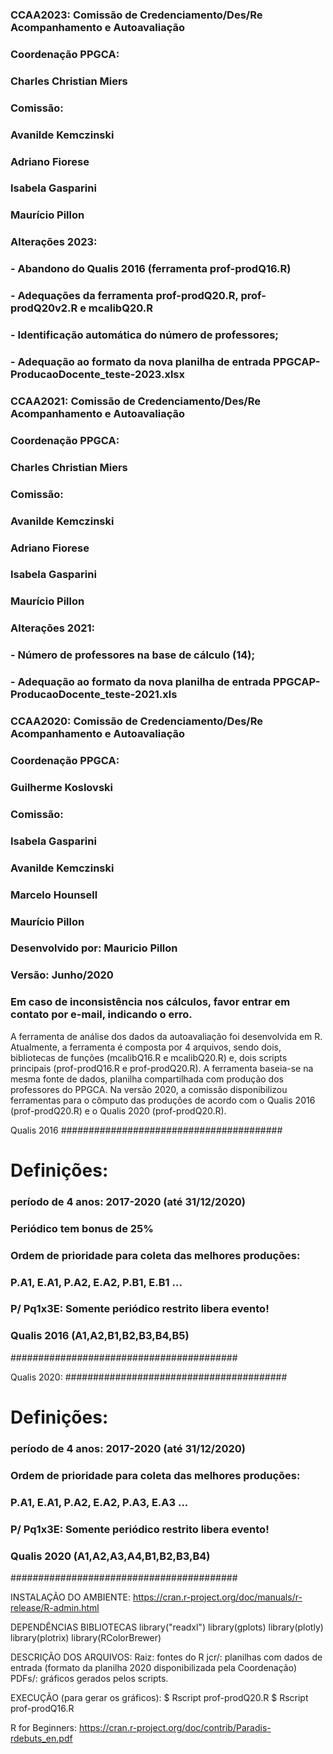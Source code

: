 ### CCAA2023: Comissão de Credenciamento/Des/Re Acompanhamento e Autoavaliação 
### Coordenação PPGCA:
###      Charles Christian Miers
### Comissão:
###      Avanilde Kemczinski
###      Adriano Fiorese
###      Isabela Gasparini
###      Maurício Pillon
###
### Alterações 2023:
###    - Abandono do Qualis 2016 (ferramenta prof-prodQ16.R)
###    - Adequações da ferramenta prof-prodQ20.R, prof-prodQ20v2.R e mcalibQ20.R
###    - Identificação automática do número de professores;
###    - Adequação ao formato da nova planilha de entrada PPGCAP-ProducaoDocente_teste-2023.xlsx


### CCAA2021: Comissão de Credenciamento/Des/Re Acompanhamento e Autoavaliação 
### Coordenação PPGCA:
###      Charles Christian Miers
### Comissão:
###      Avanilde Kemczinski
###      Adriano Fiorese
###      Isabela Gasparini
###      Maurício Pillon
###
### Alterações 2021:
###    - Número de professores na base de cálculo (14);
###    - Adequação ao formato da nova planilha de entrada PPGCAP-ProducaoDocente_teste-2021.xls


### CCAA2020: Comissão de Credenciamento/Des/Re Acompanhamento e Autoavaliação 
### Coordenação PPGCA:
###      Guilherme Koslovski
### Comissão:
###      Isabela Gasparini
###      Avanilde Kemczinski
###      Marcelo Hounsell
###      Maurício Pillon
###
### Desenvolvido por: Mauricio Pillon
### Versão: Junho/2020
### Em caso de inconsistência nos cálculos, favor entrar em contato por e-mail, indicando o erro.

A ferramenta de análise dos dados da autoavaliação foi desenvolvida em R. Atualmente, a ferramenta é composta por 4 arquivos, sendo dois, bibliotecas de funções (mcalibQ16.R e mcalibQ20.R) e, dois scripts principais (prof-prodQ16.R e prof-prodQ20.R). A ferramenta baseia-se na mesma fonte de dados, planilha compartilhada com produção dos professores do PPGCA. Na versão 2020, a comissão disponibilizou ferramentas para o cômputo das produções de acordo com o Qualis 2016 (prof-prodQ20.R) e o Qualis 2020 (prof-prodQ20.R).

Qualis 2016
########################################
# Definições:
### período de 4 anos: 2017-2020 (até 31/12/2020)
### Periódico tem bonus de 25%
### Ordem de prioridade para coleta das melhores produções:
   ### P.A1, E.A1, P.A2, E.A2, P.B1, E.B1 ...
### P/ Pq1x3E: Somente periódico restrito libera evento!
### Qualis 2016 (A1,A2,B1,B2,B3,B4,B5)
#########################################


Qualis 2020:
########################################
# Definições:
### período de 4 anos: 2017-2020 (até 31/12/2020)
### Ordem de prioridade para coleta das melhores produções:
   ### P.A1, E.A1, P.A2, E.A2, P.A3, E.A3 ...
### P/ Pq1x3E: Somente periódico restrito libera evento!
### Qualis 2020 (A1,A2,A3,A4,B1,B2,B3,B4)
#########################################

INSTALAÇÃO DO AMBIENTE:
   https://cran.r-project.org/doc/manuals/r-release/R-admin.html

DEPENDÊNCIAS BIBLIOTECAS 
    library("readxl")
    library(gplots)
    library(plotly)
    library(plotrix)
    library(RColorBrewer)


DESCRIÇÃO DOS ARQUIVOS:
   Raiz: fontes do R
   jcr/: planilhas com dados de entrada (formato da planilha 2020 disponibilizada pela Coordenação)
   PDFs/: gráficos gerados pelos scripts.
    

EXECUÇÃO (para gerar os gráficos):
   <console>$ Rscript prof-prodQ20.R
   <console>$ Rscript prof-prodQ16.R   


R for Beginners:
   https://cran.r-project.org/doc/contrib/Paradis-rdebuts_en.pdf
